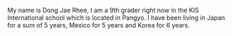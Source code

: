 <p> My name is Dong Jae Rhee, I am a 9th grader right now in the KIS International school which is located in Pangyo. I have been living in Japan for a sum of 5 years, Mexico for 5 years and Korea for 6 years.</p>
